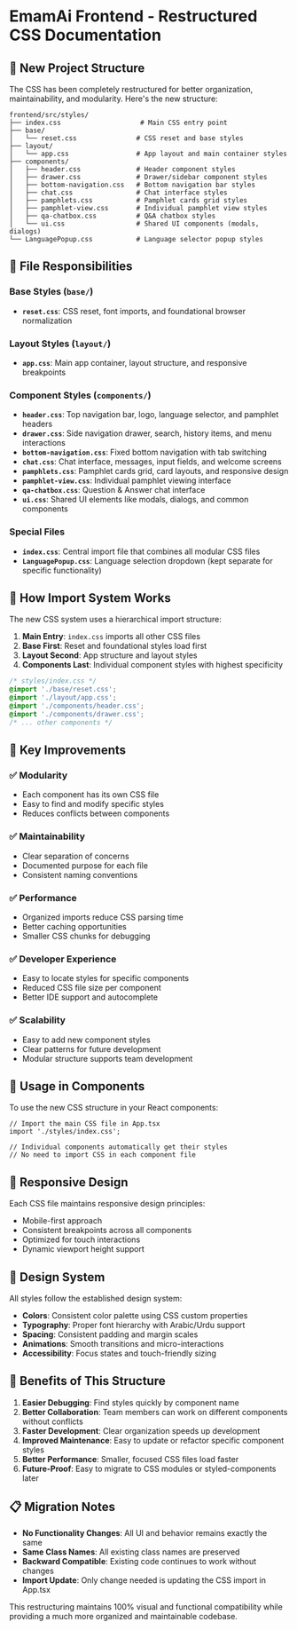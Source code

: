 # EmamAi Frontend - Restructured CSS Documentation

## 📁 New Project Structure

The CSS has been completely restructured for better organization, maintainability, and modularity. Here's the new structure:

```
frontend/src/styles/
├── index.css                    # Main CSS entry point
├── base/
│   └── reset.css               # CSS reset and base styles
├── layout/
│   └── app.css                 # App layout and main container styles
├── components/
│   ├── header.css              # Header component styles
│   ├── drawer.css              # Drawer/sidebar component styles
│   ├── bottom-navigation.css   # Bottom navigation bar styles
│   ├── chat.css                # Chat interface styles
│   ├── pamphlets.css           # Pamphlet cards grid styles
│   ├── pamphlet-view.css       # Individual pamphlet view styles
│   ├── qa-chatbox.css          # Q&A chatbox styles
│   └── ui.css                  # Shared UI components (modals, dialogs)
└── LanguagePopup.css           # Language selector popup styles
```

## 🎯 File Responsibilities

### Base Styles (`base/`)
- **`reset.css`**: CSS reset, font imports, and foundational browser normalization

### Layout Styles (`layout/`)
- **`app.css`**: Main app container, layout structure, and responsive breakpoints

### Component Styles (`components/`)
- **`header.css`**: Top navigation bar, logo, language selector, and pamphlet headers
- **`drawer.css`**: Side navigation drawer, search, history items, and menu interactions
- **`bottom-navigation.css`**: Fixed bottom navigation with tab switching
- **`chat.css`**: Chat interface, messages, input fields, and welcome screens
- **`pamphlets.css`**: Pamphlet cards grid, card layouts, and responsive design
- **`pamphlet-view.css`**: Individual pamphlet viewing interface
- **`qa-chatbox.css`**: Question & Answer chat interface
- **`ui.css`**: Shared UI elements like modals, dialogs, and common components

### Special Files
- **`index.css`**: Central import file that combines all modular CSS files
- **`LanguagePopup.css`**: Language selection dropdown (kept separate for specific functionality)

## 🔄 How Import System Works

The new CSS system uses a hierarchical import structure:

1. **Main Entry**: `index.css` imports all other CSS files
2. **Base First**: Reset and foundational styles load first
3. **Layout Second**: App structure and layout styles
4. **Components Last**: Individual component styles with highest specificity

```css
/* styles/index.css */
@import './base/reset.css';
@import './layout/app.css';
@import './components/header.css';
@import './components/drawer.css';
/* ... other components */
```

## 📝 Key Improvements

### ✅ **Modularity**
- Each component has its own CSS file
- Easy to find and modify specific styles
- Reduces conflicts between components

### ✅ **Maintainability**
- Clear separation of concerns
- Documented purpose for each file
- Consistent naming conventions

### ✅ **Performance**
- Organized imports reduce CSS parsing time
- Better caching opportunities
- Smaller CSS chunks for debugging

### ✅ **Developer Experience**
- Easy to locate styles for specific components
- Reduced CSS file size per component
- Better IDE support and autocomplete

### ✅ **Scalability**
- Easy to add new component styles
- Clear patterns for future development
- Modular structure supports team development

## 🔧 Usage in Components

To use the new CSS structure in your React components:

```tsx
// Import the main CSS file in App.tsx
import './styles/index.css';

// Individual components automatically get their styles
// No need to import CSS in each component file
```

## 📱 Responsive Design

Each CSS file maintains responsive design principles:
- Mobile-first approach
- Consistent breakpoints across all components
- Optimized for touch interactions
- Dynamic viewport height support

## 🎨 Design System

All styles follow the established design system:
- **Colors**: Consistent color palette using CSS custom properties
- **Typography**: Proper font hierarchy with Arabic/Urdu support
- **Spacing**: Consistent padding and margin scales
- **Animations**: Smooth transitions and micro-interactions
- **Accessibility**: Focus states and touch-friendly sizing

## 🚀 Benefits of This Structure

1. **Easier Debugging**: Find styles quickly by component name
2. **Better Collaboration**: Team members can work on different components without conflicts
3. **Faster Development**: Clear organization speeds up development
4. **Improved Maintenance**: Easy to update or refactor specific component styles
5. **Better Performance**: Smaller, focused CSS files load faster
6. **Future-Proof**: Easy to migrate to CSS modules or styled-components later

## 📋 Migration Notes

- **No Functionality Changes**: All UI and behavior remains exactly the same
- **Same Class Names**: All existing class names are preserved
- **Backward Compatible**: Existing code continues to work without changes
- **Import Update**: Only change needed is updating the CSS import in App.tsx

This restructuring maintains 100% visual and functional compatibility while providing a much more organized and maintainable codebase.
